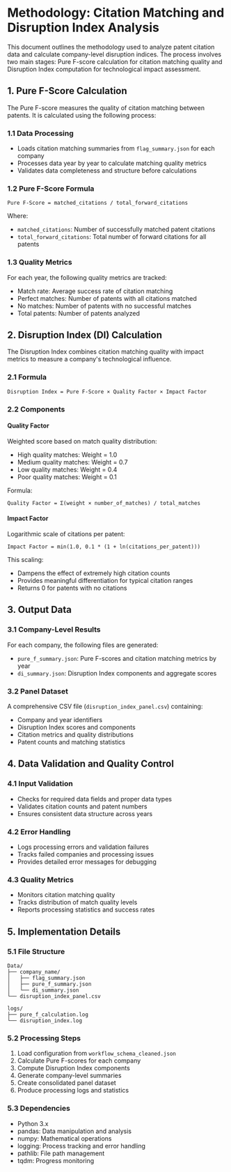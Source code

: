 # Methodology: Citation Matching and Disruption Index Analysis

This document outlines the methodology used to analyze patent citation data and calculate company-level disruption indices. The process involves two main stages: Pure F-score calculation for citation matching quality and Disruption Index computation for technological impact assessment.

## 1. Pure F-Score Calculation

The Pure F-score measures the quality of citation matching between patents. It is calculated using the following process:

### 1.1 Data Processing
- Loads citation matching summaries from `flag_summary.json` for each company
- Processes data year by year to calculate matching quality metrics
- Validates data completeness and structure before calculations

### 1.2 Pure F-Score Formula
```
Pure F-Score = matched_citations / total_forward_citations
```

Where:
- `matched_citations`: Number of successfully matched patent citations
- `total_forward_citations`: Total number of forward citations for all patents

### 1.3 Quality Metrics
For each year, the following quality metrics are tracked:
- Match rate: Average success rate of citation matching
- Perfect matches: Number of patents with all citations matched
- No matches: Number of patents with no successful matches
- Total patents: Number of patents analyzed

## 2. Disruption Index (DI) Calculation

The Disruption Index combines citation matching quality with impact metrics to measure a company's technological influence.

### 2.1 Formula
```
Disruption Index = Pure F-Score × Quality Factor × Impact Factor
```

### 2.2 Components

#### Quality Factor
Weighted score based on match quality distribution:
- High quality matches: Weight = 1.0
- Medium quality matches: Weight = 0.7
- Low quality matches: Weight = 0.4
- Poor quality matches: Weight = 0.1

Formula:
```
Quality Factor = Σ(weight × number_of_matches) / total_matches
```

#### Impact Factor
Logarithmic scale of citations per patent:
```
Impact Factor = min(1.0, 0.1 * (1 + ln(citations_per_patent)))
```

This scaling:
- Dampens the effect of extremely high citation counts
- Provides meaningful differentiation for typical citation ranges
- Returns 0 for patents with no citations

## 3. Output Data

### 3.1 Company-Level Results
For each company, the following files are generated:
- `pure_f_summary.json`: Pure F-scores and citation matching metrics by year
- `di_summary.json`: Disruption Index components and aggregate scores

### 3.2 Panel Dataset
A comprehensive CSV file (`disruption_index_panel.csv`) containing:
- Company and year identifiers
- Disruption Index scores and components
- Citation metrics and quality distributions
- Patent counts and matching statistics

## 4. Data Validation and Quality Control

### 4.1 Input Validation
- Checks for required data fields and proper data types
- Validates citation counts and patent numbers
- Ensures consistent data structure across years

### 4.2 Error Handling
- Logs processing errors and validation failures
- Tracks failed companies and processing issues
- Provides detailed error messages for debugging

### 4.3 Quality Metrics
- Monitors citation matching quality
- Tracks distribution of match quality levels
- Reports processing statistics and success rates

## 5. Implementation Details

### 5.1 File Structure
```
Data/
├── company_name/
│   ├── flag_summary.json
│   ├── pure_f_summary.json
│   └── di_summary.json
└── disruption_index_panel.csv

logs/
├── pure_f_calculation.log
└── disruption_index.log
```

### 5.2 Processing Steps
1. Load configuration from `workflow_schema_cleaned.json`
2. Calculate Pure F-scores for each company
3. Compute Disruption Index components
4. Generate company-level summaries
5. Create consolidated panel dataset
6. Produce processing logs and statistics

### 5.3 Dependencies
- Python 3.x
- pandas: Data manipulation and analysis
- numpy: Mathematical operations
- logging: Process tracking and error handling
- pathlib: File path management
- tqdm: Progress monitoring

